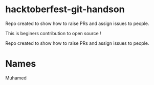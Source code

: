 # hacktoberfest-git-handson
Repo created to show how to raise PRs and assign issues to people.

This is beginers contribution to open source !

Repo  created to show how to raise PRs and assign issues to people.


# Names
Muhamed

